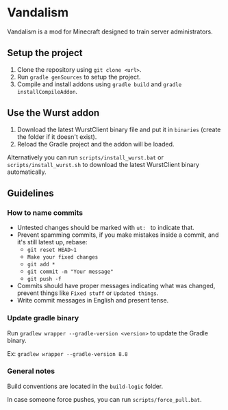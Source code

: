 # Vandalism

Vandalism is a mod for Minecraft designed to train server administrators.

## Setup the project

1. Clone the repository using ``git clone <url>``.
2. Run ``gradle genSources`` to setup the project.
3. Compile and install addons using ``gradle build`` and ``gradle installCompileAddon``.

## Use the Wurst addon

1. Download the latest WurstClient binary file and put it in ``binaries`` (create the folder if it doesn't exist).
2. Reload the Gradle project and the addon will be loaded.

Alternatively you can run ``scripts/install_wurst.bat`` or ``scripts/install_wurst.sh`` to download the latest WurstClient binary automatically.

## Guidelines

### How to name commits
- Untested changes should be marked with ``ut: `` to indicate that.
- Prevent spamming commits, if you make mistakes inside a commit, and it's still latest up, rebase:
  - ``git reset HEAD~1``
  - ``Make your fixed changes``
  - ``git add *``
  - ```git commit -m "Your message"```
  - ``git push -f``
- Commits should have proper messages indicating what was changed, prevent things like ```Fixed stuff``` or ```Updated things```.
- Write commit messages in English and present tense.

### Update gradle binary
Run ``gradlew wrapper --gradle-version <version>`` to update the Gradle binary.

Ex: ``gradlew wrapper --gradle-version 8.8``

### General notes
Build conventions are located in the ``build-logic`` folder.

In case someone force pushes, you can run ``scripts/force_pull.bat``.